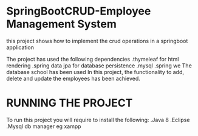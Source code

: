 # SpringBootCRUD-Employee Management System
this project shows how to implement the crud operations in a springboot application

The project has used the following dependencies
  .thymeleaf for html rendering
  .spring data jpa for database persistence 
  .mysql 
  .spring we
The database school has been used
In this project, the functionality to add, delete and update the employees has been achieved.

# RUNNING THE PROJECT
To run this project you will require to install the following:
.Java 8
.Eclipse
.Mysql db manager eg xampp


